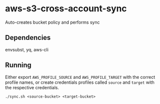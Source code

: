 # aws-s3-cross-account-sync
Auto-creates bucket policy and performs sync

## Dependencies
envsubst, yq, aws-cli

## Running

Either export `AWS_PROFILE_SOURCE` and `AWS_PROFILE_TARGET` with the correct profile names, or create credentials profiles called `source` and `target` with the respective credentials.

```
./sync.sh <source-bucket> <target-bucket>
```
